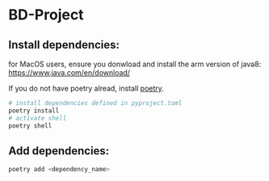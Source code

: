 # BD-Project

## Install dependencies:

for MacOS users, ensure you donwload and install the arm version of java8: https://www.java.com/en/download/

If you do not have poetry alread, install [poetry](https://python-poetry.org/docs/).

```bash
# install dependencies defined in pyproject.toml
poetry install
# activate shell
poetry shell

```



## Add dependencies:
```bash
poetry add <dependency_name>
```
